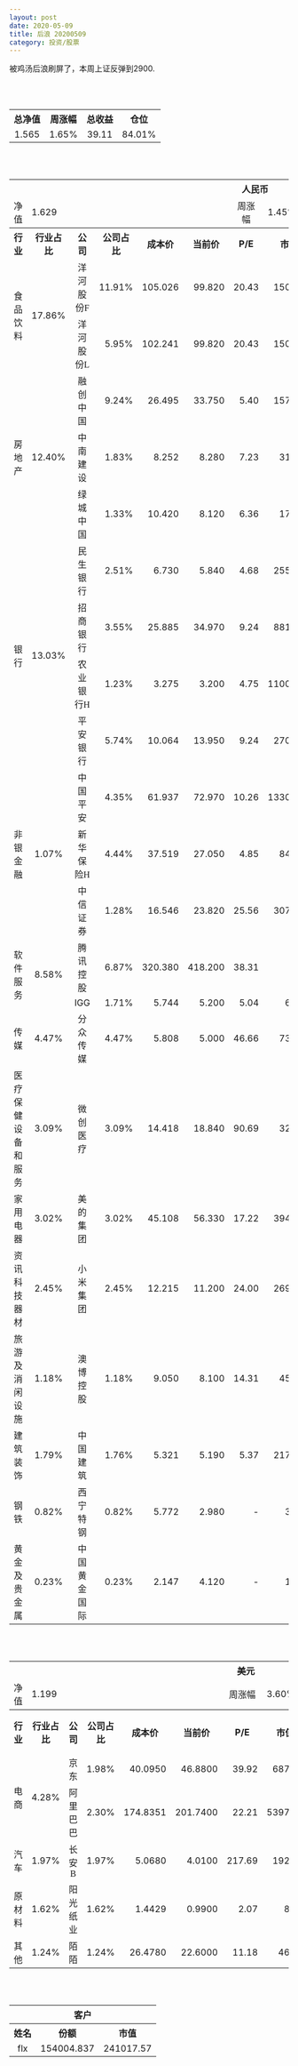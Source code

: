 ```yaml
---
layout: post
date: 2020-05-09
title: 后浪 20200509
category: 投资/股票
---
```


被鸡汤后浪刷屏了，本周上证反弹到2900.

<br/>
<br/>

<table cellspacing="0" border="0">
	<tr>
		<th height="21" align="center"><font face="Noto Sans CJK SC Regular">总净值</font></th>
		<th align="center"><font face="Noto Sans CJK SC Regular">周涨幅</font></th>
		<th align="center"><font face="Noto Sans CJK SC Regular">总收益</font></th>
		<th align="center"><font face="Noto Sans CJK SC Regular">仓位</font></th>
	</tr>
	<tr>
		<td height="17" align="center" sdval="1.565" sdnum="1033;0;0.000">1.565</td>
		<td align="center" sdval="0.0165" sdnum="1033;0;0.00%">1.65%</td>
		<td align="center" sdval="39.11" sdnum="1033;0;0.00">39.11</td>
		<td align="center" sdval="0.8401" sdnum="1033;0;0.00%">84.01%</td>
	</tr>
</table>
<br />
<br />
<table>
	<tr>
		<th colspan="12"  height="21" align="center" valign="middle"><font face="Noto Sans CJK SC Regular">人民币</font></th>
		</tr>
	<tr>
		<td height="17" align="center"><font face="Noto Sans CJK SC Regular">净值</font></td>
		<td colspan="5"  align="left" valign="middle" sdval="1.629" sdnum="1033;">1.629</td>
		<td align="center"><font face="Noto Sans CJK SC Regular">周涨幅</font></td>
		<td colspan="5"  align="left" valign="middle" sdval="0.0145" sdnum="1033;0;0.00%">1.45%</td>
		</tr>
	<tr>
		<th height="21" align="center" valign="middle"><font face="Noto Sans CJK SC Regular">行业</font></th>
		<th align="center" valign="middle"><font face="Noto Sans CJK SC Regular">行业占比</font></th>
		<th align="center"><font face="Noto Sans CJK SC Regular">公司</font></th>
		<th align="center"><font face="Noto Sans CJK SC Regular">公司占比</font></th>
		<th align="center"><font face="Noto Sans CJK SC Regular">成本价</font></th>
		<th align="center"><font face="Noto Sans CJK SC Regular">当前价</font></th>
		<th align="center">P/E</th>
		<th align="center"><font face="Noto Sans CJK SC Regular">市值</font></th>
		<th align="center"><font face="Noto Sans CJK SC Regular">总涨幅</font></th>
		<th align="left"><font face="Noto Sans CJK SC Regular">下一阶梯</font></th>
		<th align="left"><font face="Noto Sans CJK SC Regular">浮动止损价</font></th>
		<th align="center"><font face="Noto Sans CJK SC Regular">止损价</font></th>
	</tr>
	<tr>
		<td rowspan="2"  height="43" align="center" valign="middle"><font face="Noto Sans CJK SC Regular">食品饮料</font></td>
		<td rowspan="2"  align="center" valign="middle" sdval="0.1786" sdnum="1033;0;0.00%">17.86%</td>
		<td align="center"><font face="Noto Sans CJK SC Regular">洋河股份F</font></td>
		<td align="right" sdval="0.1191" sdnum="1033;0;0.00%">11.91%</td>
		<td align="right" sdval="105.026" sdnum="1033;0;0.000">105.026</td>
		<td align="right" sdval="99.82" sdnum="1033;0;0.000">99.820</td>
		<td align="right" sdval="20.43" sdnum="1033;0;0.00">20.43</td>
		<td align="right" sdval="1504" sdnum="1033;0;0.00">1504.00</td>
		<td align="right" bgcolor="#CCFFCC" sdval="-0.050968678232057" sdnum="1033;0;0.00%"><font color="#006600">-5.10%</font></td>
		<td align="right" sdval="131.2825" sdnum="1033;0;0.000">131.283</td>
		<td align="right" sdval="0" sdnum="1033;0;0.000">0.000</td>
		<td align="right" sdval="0" sdnum="1033;0;0.000">0.000</td>
	</tr>
	<tr>
		<td align="center"><font face="Noto Sans CJK SC Regular">洋河股份L</font></td>
		<td align="right" sdval="0.0595" sdnum="1033;0;0.00%">5.95%</td>
		<td align="right" sdval="102.241" sdnum="1033;0;0.000">102.241</td>
		<td align="right" sdval="99.82" sdnum="1033;0;0.000">99.820</td>
		<td align="right" sdval="20.43" sdnum="1033;0;0.00">20.43</td>
		<td align="right" sdval="1504" sdnum="1033;0;0.00">1504.00</td>
		<td align="right" bgcolor="#CCFFCC" sdval="-0.0250793458592934" sdnum="1033;0;0.00%"><font color="#006600">-2.51%</font></td>
		<td align="right" sdval="127.80125" sdnum="1033;0;0.000">127.801</td>
		<td align="right" sdval="0" sdnum="1033;0;0.000">0.000</td>
		<td align="right" sdval="0" sdnum="1033;0;0.000">0.000</td>
	</tr>
	<tr>
		<td rowspan="3"  height="51" align="center" valign="middle"><font face="Noto Sans CJK SC Regular">房地产</font></td>
		<td rowspan="3"  align="center" valign="middle" sdval="0.124" sdnum="1033;0;0.00%">12.40%</td>
		<td align="center"><font face="Noto Sans CJK SC Regular">融创中国</font></td>
		<td align="right" sdval="0.0924" sdnum="1033;0;0.00%">9.24%</td>
		<td align="right" sdval="26.495" sdnum="1033;0;0.000">26.495</td>
		<td align="right" sdval="33.75" sdnum="1033;0;0.000">33.750</td>
		<td align="right" sdval="5.4" sdnum="1033;0;0.00">5.40</td>
		<td align="right" sdval="1570.7" sdnum="1033;0;0.00">1570.70</td>
		<td align="right" bgcolor="#FFCCCC" sdval="0.272425250047179" sdnum="1033;0;0.00%"><font color="#CC0000">27.24%</font></td>
		<td align="right" bgcolor="#CCFFCC" sdval="41.3984375" sdnum="1033;0;0.000"><font color="#006600">41.398</font></td>
		<td align="right" bgcolor="#FFCCCC" sdval="30.46925" sdnum="1033;0;0.000"><font color="#CC0000">30.469</font></td>
		<td align="right" bgcolor="#FFCCCC" sdval="38.087" sdnum="1033;0;0.000"><font color="#CC0000">38.087</font></td>
	</tr>
	<tr>
		<td align="center"><font face="Noto Sans CJK SC Regular">中南建设</font></td>
		<td align="right" sdval="0.0183" sdnum="1033;0;0.00%">1.83%</td>
		<td align="right" sdval="8.252" sdnum="1033;0;0.000">8.252</td>
		<td align="right" sdval="8.28" sdnum="1033;0;0.000">8.280</td>
		<td align="right" sdval="7.23" sdnum="1033;0;0.00">7.23</td>
		<td align="right" sdval="311" sdnum="1033;0;0.00">311.00</td>
		<td align="right" bgcolor="#FFCCCC" sdval="0.00199311682016456" sdnum="1033;0;0.00%"><font color="#CC0000">0.20%</font></td>
		<td align="right" sdval="10.315" sdnum="1033;0;0.000">10.315</td>
		<td align="right" sdval="0" sdnum="1033;0;0.000">0.000</td>
		<td align="right" sdval="0" sdnum="1033;0;0.000">0.000</td>
	</tr>
	<tr>
		<td align="center"><font face="Noto Sans CJK SC Regular">绿城中国</font></td>
		<td align="right" sdval="0.0133" sdnum="1033;0;0.00%">1.33%</td>
		<td align="right" sdval="10.42" sdnum="1033;0;0.000">10.420</td>
		<td align="right" sdval="8.12" sdnum="1033;0;0.000">8.120</td>
		<td align="right" sdval="6.36" sdnum="1033;0;0.00">6.36</td>
		<td align="right" sdval="176.3" sdnum="1033;0;0.00">176.30</td>
		<td align="right" bgcolor="#CCFFCC" sdval="-0.222129366602687" sdnum="1033;0;0.00%"><font color="#006600">-22.21%</font></td>
		<td align="right" sdval="13.025" sdnum="1033;0;0.000">13.025</td>
		<td align="right" sdval="0" sdnum="1033;0;0.000">0.000</td>
		<td align="right" sdval="0" sdnum="1033;0;0.000">0.000</td>
	</tr>
	<tr>
		<td rowspan="4"  height="73" align="center" valign="middle"><font face="Noto Sans CJK SC Regular">银行</font></td>
		<td rowspan="4"  align="center" valign="middle" sdval="0.1303" sdnum="1033;0;0.00%">13.03%</td>
		<td align="center"><font face="Noto Sans CJK SC Regular">民生银行</font></td>
		<td align="right" sdval="0.0251" sdnum="1033;0;0.00%">2.51%</td>
		<td align="right" sdval="6.73" sdnum="1033;0;0.000">6.730</td>
		<td align="right" sdval="5.84" sdnum="1033;0;0.000">5.840</td>
		<td align="right" sdval="4.68" sdnum="1033;0;0.00">4.68</td>
		<td align="right" sdval="2556" sdnum="1033;0;0.00">2556.00</td>
		<td align="right" bgcolor="#CCFFCC" sdval="-0.133643684992571" sdnum="1033;0;0.00%"><font color="#006600">-13.36%</font></td>
		<td align="right" sdval="8.4125" sdnum="1033;0;0.000">8.413</td>
		<td align="right" sdval="0" sdnum="1033;0;0.000">0.000</td>
		<td align="right" sdval="0" sdnum="1033;0;0.000">0.000</td>
	</tr>
	<tr>
		<td align="center"><font face="Noto Sans CJK SC Regular">招商银行</font></td>
		<td align="right" sdval="0.0355" sdnum="1033;0;0.00%">3.55%</td>
		<td align="right" sdval="25.885" sdnum="1033;0;0.000">25.885</td>
		<td align="right" sdval="34.97" sdnum="1033;0;0.000">34.970</td>
		<td align="right" sdval="9.24" sdnum="1033;0;0.00">9.24</td>
		<td align="right" sdval="8819" sdnum="1033;0;0.00">8819.00</td>
		<td align="right" bgcolor="#FFCCCC" sdval="0.349575468418003" sdnum="1033;0;0.00%"><font color="#CC0000">34.96%</font></td>
		<td align="right" bgcolor="#CCFFCC" sdval="40.4453125" sdnum="1033;0;0.000"><font color="#006600">40.445</font></td>
		<td align="right" bgcolor="#FFCCCC" sdval="29.76775" sdnum="1033;0;0.000"><font color="#CC0000">29.768</font></td>
		<td align="right" bgcolor="#FFCCCC" sdval="29.768" sdnum="1033;0;0.000"><font color="#CC0000">29.768</font></td>
	</tr>
	<tr>
		<td align="center"><font face="Noto Sans CJK SC Regular">农业银行H</font></td>
		<td align="right" sdval="0.0123" sdnum="1033;0;0.00%">1.23%</td>
		<td align="right" sdval="3.275" sdnum="1033;0;0.000">3.275</td>
		<td align="right" sdval="3.2" sdnum="1033;0;0.000">3.200</td>
		<td align="right" sdval="4.75" sdnum="1033;0;0.00">4.75</td>
		<td align="right" sdval="11000" sdnum="1033;0;0.00">11000.00</td>
		<td align="right" bgcolor="#CCFFCC" sdval="-0.0243007633587786" sdnum="1033;0;0.00%"><font color="#006600">-2.43%</font></td>
		<td align="right" sdval="4.09375" sdnum="1033;0;0.000">4.094</td>
		<td align="right" sdval="0" sdnum="1033;0;0.000">0.000</td>
		<td align="right" sdval="0" sdnum="1033;0;0.000">0.000</td>
	</tr>
	<tr>
		<td align="center"><font face="Noto Sans CJK SC Regular">平安银行</font></td>
		<td align="right" sdval="0.0574" sdnum="1033;0;0.00%">5.74%</td>
		<td align="right" sdval="10.064" sdnum="1033;0;0.000">10.064</td>
		<td align="right" sdval="13.95" sdnum="1033;0;0.000">13.950</td>
		<td align="right" sdval="9.24" sdnum="1033;0;0.00">9.24</td>
		<td align="right" sdval="2707" sdnum="1033;0;0.00">2707.00</td>
		<td align="right" bgcolor="#FFCCCC" sdval="0.384728775834658" sdnum="1033;0;0.00%"><font color="#CC0000">38.47%</font></td>
		<td align="right" bgcolor="#CCFFCC" sdval="15.725" sdnum="1033;0;0.000"><font color="#006600">15.725</font></td>
		<td align="right" bgcolor="#FFCCCC" sdval="11.5736" sdnum="1033;0;0.000"><font color="#CC0000">11.574</font></td>
		<td align="right" bgcolor="#FFCCCC" sdval="14.467" sdnum="1033;0;0.000"><font color="#CC0000">14.467</font></td>
	</tr>
	<tr>
		<td rowspan="3"  height="52" align="center" valign="middle"><font face="Noto Sans CJK SC Regular">非银金融</font></td>
		<td rowspan="3"  align="center" valign="middle" sdval="0.0107" sdnum="1033;0;0.00%">1.07%</td>
		<td align="center"><font face="Noto Sans CJK SC Regular">中国平安</font></td>
		<td align="right" sdval="0.0435" sdnum="1033;0;0.00%">4.35%</td>
		<td align="right" sdval="61.937" sdnum="1033;0;0.000">61.937</td>
		<td align="right" sdval="72.97" sdnum="1033;0;0.000">72.970</td>
		<td align="right" sdval="10.26" sdnum="1033;0;0.00">10.26</td>
		<td align="right" sdval="13300" sdnum="1033;0;0.00">13300.00</td>
		<td align="right" bgcolor="#FFCCCC" sdval="0.176732618628606" sdnum="1033;0;0.00%"><font color="#CC0000">17.67%</font></td>
		<td align="right" sdval="77.42125" sdnum="1033;0;0.000">77.421</td>
		<td align="right" sdval="0" sdnum="1033;0;0.000">0.000</td>
		<td align="right" bgcolor="#FFCCCC" sdval="72.723" sdnum="1033;0;0.000"><font color="#CC0000">72.723</font></td>
	</tr>
	<tr>
		<td align="center"><font face="Noto Sans CJK SC Regular">新华保险H</font></td>
		<td align="right" sdval="0.0444" sdnum="1033;0;0.00%">4.44%</td>
		<td align="right" sdval="37.519" sdnum="1033;0;0.000">37.519</td>
		<td align="right" sdval="27.05" sdnum="1033;0;0.000">27.050</td>
		<td align="right" sdval="4.85" sdnum="1033;0;0.00">4.85</td>
		<td align="right" sdval="843.8" sdnum="1033;0;0.00">843.80</td>
		<td align="right" bgcolor="#CCFFCC" sdval="-0.280431957141715" sdnum="1033;0;0.00%"><font color="#006600">-28.04%</font></td>
		<td align="right" sdval="46.89875" sdnum="1033;0;0.000">46.899</td>
		<td align="right" sdval="0" sdnum="1033;0;0.000">0.000</td>
		<td align="right" sdval="0" sdnum="1033;0;0.000">0.000</td>
	</tr>
	<tr>
		<td align="center"><font face="Noto Sans CJK SC Regular">中信证券</font></td>
		<td align="right" sdval="0.0128" sdnum="1033;0;0.00%">1.28%</td>
		<td align="right" sdval="16.546" sdnum="1033;0;0.000">16.546</td>
		<td align="right" sdval="23.82" sdnum="1033;0;0.000">23.820</td>
		<td align="right" sdval="25.56" sdnum="1033;0;0.00">25.56</td>
		<td align="right" sdval="3079" sdnum="1033;0;0.00">3079.00</td>
		<td align="right" bgcolor="#FFCCCC" sdval="0.438222869575728" sdnum="1033;0;0.00%"><font color="#CC0000">43.82%</font></td>
		<td align="right" bgcolor="#CCFFCC" sdval="25.853125" sdnum="1033;0;0.000"><font color="#006600">25.853</font></td>
		<td align="right" bgcolor="#FFCCCC" sdval="19.0279" sdnum="1033;0;0.000"><font color="#CC0000">19.028</font></td>
		<td align="right" bgcolor="#FFCCCC" sdval="19.028" sdnum="1033;0;0.000"><font color="#CC0000">19.028</font></td>
	</tr>
	<tr>
		<td rowspan="2"  height="34" align="center" valign="middle"><font face="Noto Sans CJK SC Regular">软件服务</font></td>
		<td rowspan="2"  align="center" valign="middle" sdval="0.0858" sdnum="1033;0;0.00%">8.58%</td>
		<td align="center"><font face="Noto Sans CJK SC Regular">腾讯控股</font></td>
		<td align="right" sdval="0.0687" sdnum="1033;0;0.00%">6.87%</td>
		<td align="right" sdval="320.38" sdnum="1033;0;0.000">320.380</td>
		<td align="right" sdval="418.2" sdnum="1033;0;0.000">418.200</td>
		<td align="right" sdval="38.31" sdnum="1033;0;0.00">38.31</td>
		<td align="right" sdval="4" sdnum="1033;0;0.00">4.00</td>
		<td align="right" bgcolor="#FFCCCC" sdval="0.303924926649604" sdnum="1033;0;0.00%"><font color="#CC0000">30.39%</font></td>
		<td align="right" bgcolor="#CCFFCC" sdval="500.59375" sdnum="1033;0;0.000"><font color="#006600">500.594</font></td>
		<td align="right" bgcolor="#FFCCCC" sdval="368.437" sdnum="1033;0;0.000"><font color="#CC0000">368.437</font></td>
		<td align="right" bgcolor="#FFCCCC" sdval="368.437" sdnum="1033;0;0.000"><font color="#CC0000">368.437</font></td>
	</tr>
	<tr>
		<td align="center">IGG</td>
		<td align="right" sdval="0.0171" sdnum="1033;0;0.00%">1.71%</td>
		<td align="right" sdval="5.744" sdnum="1033;0;0.000">5.744</td>
		<td align="right" sdval="5.2" sdnum="1033;0;0.000">5.200</td>
		<td align="right" sdval="5.04" sdnum="1033;0;0.00">5.04</td>
		<td align="right" sdval="64.68" sdnum="1033;0;0.00">64.68</td>
		<td align="right" bgcolor="#CCFFCC" sdval="-0.0961075208913649" sdnum="1033;0;0.00%"><font color="#006600">-9.61%</font></td>
		<td align="right" sdval="7.18" sdnum="1033;0;0.000">7.180</td>
		<td align="right" sdval="0" sdnum="1033;0;0.000">0.000</td>
		<td align="right" sdval="0" sdnum="1033;0;0.000">0.000</td>
	</tr>
	<tr>
		<td height="17" align="center" valign="middle"><font face="Noto Sans CJK SC Regular">传媒</font></td>
		<td align="center" valign="middle" sdval="0.0447" sdnum="1033;0;0.00%">4.47%</td>
		<td align="center"><font face="Noto Sans CJK SC Regular">分众传媒</font></td>
		<td align="right" sdval="0.0447" sdnum="1033;0;0.00%">4.47%</td>
		<td align="right" sdval="5.808" sdnum="1033;0;0.000">5.808</td>
		<td align="right" sdval="5" sdnum="1033;0;0.000">5.000</td>
		<td align="right" sdval="46.66" sdnum="1033;0;0.00">46.66</td>
		<td align="right" sdval="733.8" sdnum="1033;0;0.00">733.80</td>
		<td align="right" bgcolor="#CCFFCC" sdval="-0.140518457300276" sdnum="1033;0;0.00%"><font color="#006600">-14.05%</font></td>
		<td align="right" sdval="7.26" sdnum="1033;0;0.000">7.260</td>
		<td align="right" sdval="0" sdnum="1033;0;0.000">0.000</td>
		<td align="right" sdval="0" sdnum="1033;0;0.000">0.000</td>
	</tr>
	<tr>
		<td height="17" align="center" valign="middle"><font face="Noto Sans CJK SC Regular">医疗保健设备和服务</font></td>
		<td align="center" valign="middle" sdval="0.0309" sdnum="1033;0;0.00%">3.09%</td>
		<td align="center"><font face="Noto Sans CJK SC Regular">微创医疗</font></td>
		<td align="right" sdval="0.0309" sdnum="1033;0;0.00%">3.09%</td>
		<td align="right" sdval="14.418" sdnum="1033;0;0.000">14.418</td>
		<td align="right" sdval="18.84" sdnum="1033;0;0.000">18.840</td>
		<td align="right" sdval="90.69" sdnum="1033;0;0.00">90.69</td>
		<td align="right" sdval="326.8" sdnum="1033;0;0.00">326.80</td>
		<td align="right" bgcolor="#FFCCCC" sdval="0.305299958385352" sdnum="1033;0;0.00%"><font color="#CC0000">30.53%</font></td>
		<td align="right" bgcolor="#CCFFCC" sdval="22.528125" sdnum="1033;0;0.000"><font color="#006600">22.528</font></td>
		<td align="right" bgcolor="#FFCCCC" sdval="16.5807" sdnum="1033;0;0.000"><font color="#CC0000">16.581</font></td>
		<td align="right" bgcolor="#FFCCCC" sdval="16.581" sdnum="1033;0;0.000"><font color="#CC0000">16.581</font></td>
	</tr>
	<tr>
		<td height="17" align="center" valign="middle"><font face="Noto Sans CJK SC Regular">家用电器</font></td>
		<td align="center" valign="middle" sdval="0.0302" sdnum="1033;0;0.00%">3.02%</td>
		<td align="center"><font face="Noto Sans CJK SC Regular">美的集团</font></td>
		<td align="right" sdval="0.0302" sdnum="1033;0;0.00%">3.02%</td>
		<td align="right" sdval="45.108" sdnum="1033;0;0.000">45.108</td>
		<td align="right" sdval="56.33" sdnum="1033;0;0.000">56.330</td>
		<td align="right" sdval="17.22" sdnum="1033;0;0.00">17.22</td>
		<td align="right" sdval="3942" sdnum="1033;0;0.00">3942.00</td>
		<td align="right" bgcolor="#FFCCCC" sdval="0.247380704087967" sdnum="1033;0;0.00%"><font color="#CC0000">24.74%</font></td>
		<td align="right" sdval="56.385" sdnum="1033;0;0.000">56.385</td>
		<td align="right" sdval="0" sdnum="1033;0;0.000">0.000</td>
		<td align="right" bgcolor="#FFCCCC" sdval="51.874" sdnum="1033;0;0.000"><font color="#CC0000">51.874</font></td>
	</tr>
	<tr>
		<td height="17" align="center" valign="middle"><font face="Noto Sans CJK SC Regular">资讯科技器材</font></td>
		<td align="center" valign="middle" sdval="0.0245" sdnum="1033;0;0.00%">2.45%</td>
		<td align="center"><font face="Noto Sans CJK SC Regular">小米集团</font></td>
		<td align="right" sdval="0.0245" sdnum="1033;0;0.00%">2.45%</td>
		<td align="right" sdval="12.215" sdnum="1033;0;0.000">12.215</td>
		<td align="right" sdval="11.2" sdnum="1033;0;0.000">11.200</td>
		<td align="right" sdval="24" sdnum="1033;0;0.00">24.00</td>
		<td align="right" sdval="2694.3" sdnum="1033;0;0.00">2694.30</td>
		<td align="right" bgcolor="#CCFFCC" sdval="-0.0844945558739256" sdnum="1033;0;0.00%"><font color="#006600">-8.45%</font></td>
		<td align="right" sdval="15.26875" sdnum="1033;0;0.000">15.269</td>
		<td align="right" sdval="0" sdnum="1033;0;0.000">0.000</td>
		<td align="right" sdval="0" sdnum="1033;0;0.000">0.000</td>
	</tr>
	<tr>
		<td height="17" align="center" valign="middle"><font face="Noto Sans CJK SC Regular">旅游及消闲设施</font></td>
		<td align="center" valign="middle" sdval="0.0118" sdnum="1033;0;0.00%">1.18%</td>
		<td align="center"><font face="Noto Sans CJK SC Regular">澳博控股</font></td>
		<td align="right" sdval="0.01177" sdnum="1033;0;0.00%">1.18%</td>
		<td align="right" sdval="9.05" sdnum="1033;0;0.000">9.050</td>
		<td align="right" sdval="8.1" sdnum="1033;0;0.000">8.100</td>
		<td align="right" sdval="14.31" sdnum="1033;0;0.00">14.31</td>
		<td align="right" sdval="459.1" sdnum="1033;0;0.00">459.10</td>
		<td align="right" bgcolor="#CCFFCC" sdval="-0.106372375690608" sdnum="1033;0;0.00%"><font color="#006600">-10.64%</font></td>
		<td align="right" sdval="11.3125" sdnum="1033;0;0.000">11.313</td>
		<td align="right" sdval="0" sdnum="1033;0;0.000">0.000</td>
		<td align="right" sdval="0" sdnum="1033;0;0.000">0.000</td>
	</tr>
	<tr>
		<td height="17" align="center" valign="middle"><font face="Noto Sans CJK SC Regular">建筑装饰</font></td>
		<td align="center" valign="middle" sdval="0.0179" sdnum="1033;0;0.00%">1.79%</td>
		<td align="center"><font face="Noto Sans CJK SC Regular">中国建筑</font></td>
		<td align="right" sdval="0.0176" sdnum="1033;0;0.00%">1.76%</td>
		<td align="right" sdval="5.321" sdnum="1033;0;0.000">5.321</td>
		<td align="right" sdval="5.19" sdnum="1033;0;0.000">5.190</td>
		<td align="right" sdval="5.37" sdnum="1033;0;0.00">5.37</td>
		<td align="right" sdval="2177" sdnum="1033;0;0.00">2177.00</td>
		<td align="right" bgcolor="#CCFFCC" sdval="-0.0260194324375117" sdnum="1033;0;0.00%"><font color="#006600">-2.60%</font></td>
		<td align="right" sdval="6.65125" sdnum="1033;0;0.000">6.651</td>
		<td align="right" sdval="0" sdnum="1033;0;0.000">0.000</td>
		<td align="right" sdval="0" sdnum="1033;0;0.000">0.000</td>
	</tr>
	<tr>
		<td height="17" align="center"><font face="Noto Sans CJK SC Regular">钢铁</font></td>
		<td align="center" valign="middle" sdval="0.0082" sdnum="1033;0;0.00%">0.82%</td>
		<td align="center"><font face="Noto Sans CJK SC Regular">西宁特钢</font></td>
		<td align="right" sdval="0.0082" sdnum="1033;0;0.00%">0.82%</td>
		<td align="right" sdval="5.772" sdnum="1033;0;0.000">5.772</td>
		<td align="right" sdval="2.98" sdnum="1033;0;0.000">2.980</td>
		<td align="right" sdnum="1033;0;0.00">-</td>
		<td align="right" sdval="31.14" sdnum="1033;0;0.00">31.14</td>
		<td align="right" bgcolor="#CCFFCC" sdval="-0.485114483714484" sdnum="1033;0;0.00%"><font color="#006600">-48.51%</font></td>
		<td align="right" sdval="7.215" sdnum="1033;0;0.000">7.215</td>
		<td align="right" sdval="0" sdnum="1033;0;0.000">0.000</td>
		<td align="right" sdval="0" sdnum="1033;0;0.000">0.000</td>
	</tr>
	<tr>
		<td height="17" align="center"><font face="Noto Sans CJK SC Regular">黄金及贵金属</font></td>
		<td align="center" valign="middle" sdval="0.0023" sdnum="1033;0;0.00%">0.23%</td>
		<td align="center"><font face="Noto Sans CJK SC Regular">中国黄金国际</font></td>
		<td align="right" sdval="0.0023" sdnum="1033;0;0.00%">0.23%</td>
		<td align="right" sdval="2.147" sdnum="1033;0;0.000">2.147</td>
		<td align="right" sdval="4.12" sdnum="1033;0;0.000">4.120</td>
		<td align="right" sdnum="1033;0;0.00">-</td>
		<td align="right" sdval="16.33" sdnum="1033;0;0.00">16.33</td>
		<td align="right" bgcolor="#FFCCCC" sdval="0.91755668374476" sdnum="1033;0;0.00%"><font color="#CC0000">91.76%</font></td>
		<td align="right" bgcolor="#CCFFCC" sdval="4.193359375" sdnum="1033;0;0.000"><font color="#006600">4.193</font></td>
		<td align="right" bgcolor="#FFCCCC" sdval="3.0863125" sdnum="1033;0;0.000"><font color="#CC0000">3.086</font></td>
		<td align="right" sdval="0" sdnum="1033;0;0.000">0.000</td>
	</tr>
</table>
<br />
<br />
<table>
	<tr>
		<th colspan="12"  height="21" align="center" valign="middle"><font face="Noto Sans CJK SC Regular">美元</font></th>
		</tr>
	<tr>
		<td height="17" align="center"><font face="Noto Sans CJK SC Regular">净值</font></td>
		<td colspan="5"  align="left" valign="middle" sdval="1.199" sdnum="1033;">1.199</td>
		<td align="center"><font face="Noto Sans CJK SC Regular">周涨幅</font></td>
		<td colspan="5"  align="left" valign="middle" sdval="0.036" sdnum="1033;0;0.00%">3.60%</td>
		</tr>
	<tr>
		<th height="22" align="center" valign="middle"><font face="Noto Sans CJK SC Regular">行业</font></th>
		<th align="center" valign="middle"><font face="Noto Sans CJK SC Regular">行业占比</font></th>
		<th align="center"><font face="Noto Sans CJK SC Regular">公司</font></th>
		<th align="center"><font face="Noto Sans CJK SC Regular">公司占比</font></th>
		<th align="center"><font face="Noto Sans CJK SC Regular">成本价</font></th>
		<th align="center"><font face="Noto Sans CJK SC Regular">当前价</font></th>
		<th align="center">P/E</th>
		<th align="center"><font face="Noto Sans CJK SC Regular">市值</font></th>
		<th align="center"><font face="Noto Sans CJK SC Regular">总涨幅</font></th>
		<th align="left"><font face="Noto Sans CJK SC Regular">下一阶梯</font></th>
		<th align="left"><font face="Noto Sans CJK SC Regular">浮动止损价</font></th>
		<th align="center"><font face="Noto Sans CJK SC Regular">止损价</font></th>
	</tr>
	<tr>
		<td rowspan="2"  height="34" align="center" valign="middle"><font face="Noto Sans CJK SC Regular">电商</font></td>
		<td rowspan="2"  align="center" valign="middle" sdval="0.0428" sdnum="1033;0;0.00%">4.28%</td>
		<td align="center" sdnum="1033;0;0.00%"><font face="Noto Sans CJK SC Regular">京东</font></td>
		<td align="right" sdval="0.0198" sdnum="1033;0;0.00%">1.98%</td>
		<td align="right" sdval="40.095" sdnum="1033;0;0.0000">40.0950</td>
		<td align="right" sdval="46.88" sdnum="1033;0;0.0000">46.8800</td>
		<td align="right" sdval="39.92" sdnum="1033;0;0.00">39.92</td>
		<td align="right" sdval="687.02" sdnum="1033;0;0.00">687.02</td>
		<td align="right" bgcolor="#FFCCCC" sdval="0.167823095149021" sdnum="1033;0;0.00%"><font color="#CC0000">16.78%</font></td>
		<td align="right" sdval="50.11875" sdnum="1033;0;0.000">50.119</td>
		<td align="right" sdval="0" sdnum="1033;0;0.000">0.000</td>
		<td align="right" sdval="0" sdnum="1033;0;0.000">0.000</td>
	</tr>
	<tr>
		<td align="center" sdnum="1033;0;0.00%"><font face="Noto Sans CJK SC Regular">阿里巴巴</font></td>
		<td align="right" sdval="0.023" sdnum="1033;0;0.00%">2.30%</td>
		<td align="right" sdval="174.8351" sdnum="1033;0;0.0000">174.8351</td>
		<td align="right" sdval="201.74" sdnum="1033;0;0.0000">201.7400</td>
		<td align="right" sdval="22.21" sdnum="1033;0;0.00">22.21</td>
		<td align="right" sdval="5397.37" sdnum="1033;0;0.00">5397.37</td>
		<td align="right" bgcolor="#FFCCCC" sdval="0.152487291510686" sdnum="1033;0;0.00%"><font color="#CC0000">15.25%</font></td>
		<td align="right" bgcolor="#CCFFCC" sdval="218.543875" sdnum="1033;0;0.000"><font color="#006600">218.544</font></td>
		<td align="right" sdval="0" sdnum="1033;0;0.000">0.000</td>
		<td align="right" bgcolor="#FFCCCC" sdval="201.06" sdnum="1033;0;0.000"><font color="#CC0000">201.060</font></td>
	</tr>
	<tr>
		<td height="22" align="center" valign="middle"><font face="Noto Sans CJK SC Regular">汽车</font></td>
		<td align="center" sdval="0.0197" sdnum="1033;0;0.00%">1.97%</td>
		<td align="center" sdnum="1033;0;0.00%"><font face="Noto Sans CJK SC Regular">长安B</font></td>
		<td align="right" sdval="0.0197" sdnum="1033;0;0.00%">1.97%</td>
		<td align="right" sdval="5.068" sdnum="1033;0;0.0000">5.0680</td>
		<td align="right" sdval="4.01" sdnum="1033;0;0.0000">4.0100</td>
		<td align="right" sdval="217.69" sdnum="1033;0;0.00">217.69</td>
		<td align="right" sdval="192.59" sdnum="1033;0;0.00">192.59</td>
		<td align="right" bgcolor="#CCFFCC" sdval="-0.210160852407261" sdnum="1033;0;0.00%"><font color="#006600">-21.02%</font></td>
		<td align="right" sdval="6.335" sdnum="1033;0;0.000">6.335</td>
		<td align="right" sdval="0" sdnum="1033;0;0.000">0.000</td>
		<td align="right" sdval="0" sdnum="1033;0;0.000">0.000</td>
	</tr>
	<tr>
		<td height="17" align="center"><font face="Noto Sans CJK SC Regular">原材料</font></td>
		<td align="center" sdval="0.0162" sdnum="1033;0;0.00%">1.62%</td>
		<td align="center" sdnum="1033;0;0.00%"><font face="Noto Sans CJK SC Regular">阳光纸业</font></td>
		<td align="right" sdval="0.0162" sdnum="1033;0;0.00%">1.62%</td>
		<td align="right" sdval="1.4429" sdnum="1033;0;0.0000">1.4429</td>
		<td align="right" sdval="0.99" sdnum="1033;0;0.0000">0.9900</td>
		<td align="right" sdval="2.07" sdnum="1033;0;0.00">2.07</td>
		<td align="right" sdval="8.11" sdnum="1033;0;0.00">8.11</td>
		<td align="right" bgcolor="#CCFFCC" sdval="-0.315281765888142" sdnum="1033;0;0.00%"><font color="#006600">-31.53%</font></td>
		<td align="right" sdval="1.803625" sdnum="1033;0;0.000">1.804</td>
		<td align="right" sdval="0" sdnum="1033;0;0.000">0.000</td>
		<td align="right" sdval="0" sdnum="1033;0;0.000">0.000</td>
	</tr>
	<tr>
		<td height="17" align="center"><font face="Noto Sans CJK SC Regular">其他</font></td>
		<td align="center" sdval="0.0124" sdnum="1033;0;0.00%">1.24%</td>
		<td align="center" sdnum="1033;0;0.00%"><font face="Noto Sans CJK SC Regular">陌陌</font></td>
		<td align="right" sdval="0.0124" sdnum="1033;0;0.00%">1.24%</td>
		<td align="right" sdval="26.478" sdnum="1033;0;0.0000">26.4780</td>
		<td align="right" sdval="22.6" sdnum="1033;0;0.0000">22.6000</td>
		<td align="right" sdval="11.18" sdnum="1033;0;0.00">11.18</td>
		<td align="right" sdval="46.94" sdnum="1033;0;0.00">46.94</td>
		<td align="right" bgcolor="#CCFFCC" sdval="-0.147861213082559" sdnum="1033;0;0.00%"><font color="#006600">-14.79%</font></td>
		<td align="right" sdval="33.0975" sdnum="1033;0;0.000">33.098</td>
		<td align="right" sdval="0" sdnum="1033;0;0.000">0.000</td>
		<td align="right" sdval="0" sdnum="1033;0;0.000">0.000</td>
	</tr>
</table>
<br />
<br />
<table>
	<tr>
		<th colspan="12"  height="21" align="center" valign="middle"><font face="Noto Sans CJK SC Regular">客户</font></th>
		</tr>
	<tr>
		<th height="22" align="center"><font face="Noto Sans CJK SC Regular">姓名</font></th>
		<th align="center"><font face="Noto Sans CJK SC Regular">份额</font></th>
		<th align="center"><font face="Noto Sans CJK SC Regular">市值</font></th>
	</tr>
	<tr>
		<td height="17" align="center">flx</td>
		<td align="center" sdval="154004.837" sdnum="1033;">154004.837</td>
		<td align="center" sdval="241017.569905" sdnum="1033;0;0.00">241017.57</td>
	</tr>
</table>
